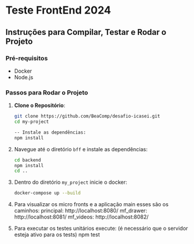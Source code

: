 # Teste FrontEnd 2024

## Instruções para Compilar, Testar e Rodar o Projeto

### Pré-requisitos
- Docker
- Node.js

### Passos para Rodar o Projeto


1. **Clone o Repositório**:
   ```sh
   git clone https://github.com/BeaComp/desafio-icasei.git
   cd my-project

   -- Instale as dependências:
   npm install

2. Navegue até o diretório `bff` e instale as dependências:
   ```sh
   cd backend
   npm install
   cd ..

3. Dentro do diretório `my_project` inicie o docker:
   ```sh
   docker-compose up --build

4. Para visualizar os micro fronts e a aplicação main esses são os caminhos:
   principal: http://localhost:8080/
   mf_drawer: http://localhost:8081/
   mf_videos: http://localhost:8082/

5. Para executar os testes unitários execute: (é necessário que o servidor esteja ativo para os tests)
   npm test


   
